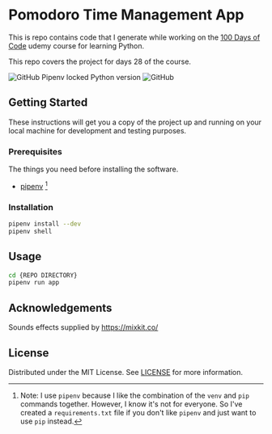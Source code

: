 # Pomodoro Time Management App

This is repo contains code that I generate while working on the [100 Days of Code](https://www.udemy.com/course/100-days-of-code/) udemy course for learning Python.

This repo covers the project for days 28 of the course.

![GitHub Pipenv locked Python version](https://img.shields.io/github/pipenv/locked/python-version/darkstar-holdings-edu/python_pomodoro_app)
![GitHub](https://img.shields.io/github/license/darkstar-holdings-edu/python_pomodoro_app)

## Getting Started

These instructions will get you a copy of the project up and running on your local machine for development and testing purposes.

### Prerequisites

The things you need before installing the software.

- [pipenv](https://pipenv.pypa.io/en/latest/index.html) [^1]

[^1]: Note: I use `pipenv` because I like the combination of the `venv` and `pip` commands together. However, I know it's not for everyone. So I've created a `requirements.txt` file if you don't like `pipenv` and just want to use `pip` instead.

### Installation

```sh
pipenv install --dev
pipenv shell
```

## Usage

```sh
cd {REPO DIRECTORY}
pipenv run app
```

## Acknowledgements

Sounds effects supplied by https://mixkit.co/

## License

Distributed under the MIT License. See [LICENSE](https://github.com/darkstar-holdings-edu/python_pomodoro_app/blob/master/LICENSE) for more information.
